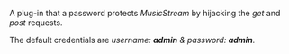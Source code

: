 A plug-in that a password protects *MusicStream* by hijacking the *get* and *post* requests.

The default credentials are *username: **admin** & password: **admin***.